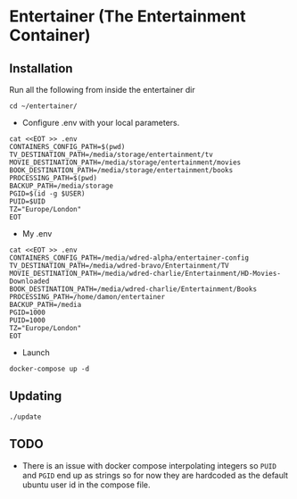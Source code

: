 Entertainer (The Entertainment Container)
=========

Installation
------------

Run all the following from inside the entertainer dir
```shell
cd ~/entertainer/
```

* Configure .env with your local parameters.
```
cat <<EOT >> .env
CONTAINERS_CONFIG_PATH=$(pwd)
TV_DESTINATION_PATH=/media/storage/entertainment/tv
MOVIE_DESTINATION_PATH=/media/storage/entertainment/movies
BOOK_DESTINATION_PATH=/media/storage/entertainment/books
PROCESSING_PATH=$(pwd)
BACKUP_PATH=/media/storage
PGID=$(id -g $USER)
PUID=$UID
TZ="Europe/London"
EOT
```

* My .env
```
cat <<EOT >> .env
CONTAINERS_CONFIG_PATH=/media/wdred-alpha/entertainer-config
TV_DESTINATION_PATH=/media/wdred-bravo/Entertainment/TV
MOVIE_DESTINATION_PATH=/media/wdred-charlie/Entertainment/HD-Movies-Downloaded
BOOK_DESTINATION_PATH=/media/wdred-charlie/Entertainment/Books
PROCESSING_PATH=/home/damon/entertainer
BACKUP_PATH=/media
PGID=1000
PUID=1000
TZ="Europe/London"
EOT
```

* Launch
```shell
docker-compose up -d
```

Updating
------------

```shell
./update
```

TODO
------------

* There is an issue with docker compose interpolating integers so `PUID` and `PGID` end up as strings so for now they are hardcoded as the default ubuntu user id in the compose file.
